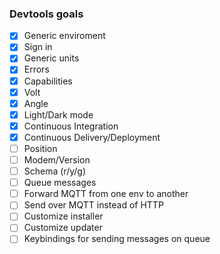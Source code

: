 ### Devtools goals

-   [x] Generic enviroment
-   [x] Sign in
-   [x] Generic units
-   [x] Errors
-   [x] Capabilities
-   [x] Volt
-   [x] Angle
-   [x] Light/Dark mode
-   [x] Continuous Integration
-   [x] Continuous Delivery/Deployment
-   [ ] Position
-   [ ] Modem/Version
-   [ ] Schema (r/y/g)
-   [ ] Queue messages
-   [ ] Forward MQTT from one env to another
-   [ ] Send over MQTT instead of HTTP
-   [ ] Customize installer
-   [ ] Customize updater
-   [ ] Keybindings for sending messages on queue
